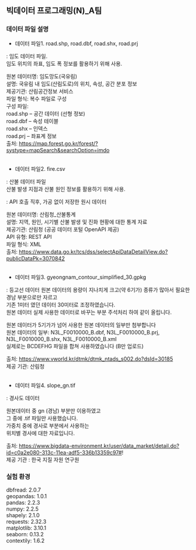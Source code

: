 ## 빅데이터 프로그래밍(N)_A팀   

### 데이터 파일 설명   
- 데이터 파일1. road.shp, road.dbf, road.shx, road.prj  
  
: 임도 데이터 파일.  
임도 위치의 좌표, 임도 폭 정보를 활용하기 위해 사용.  
   
원본 데이터명: 임도망도(국유림)    
설명: 국유림 내 임도(산림도로)의 위치, 속성, 공간 분포 정보    
제공기관: 산림공간정보 서비스   
파일 형식: 복수 파일로 구성  
구성 파일:  
road.shp – 공간 데이터 (선형 정보)   
road.dbf – 속성 테이블   
road.shx – 인덱스   
road.prj – 좌표계 정보   
출처: https://map.forest.go.kr/forest/?systype=mapSearch&searchOption=imdo   
<br>    
     
- 데이터 파일2. fire.csv   
  
: 산불 데이터 파일        
산불 발생 지점과 산불 원인 정보를 활용하기 위해 사용.

: API 호출 직후, 가공 없이 저장한 원시 데이터  
    
원본 데이터명: 산림청_산불통계   
설명: 지역, 원인, 시기별 산불 발생 및 진화 현황에 대한 통계 자료   
제공기관: 산림청 (공공 데이터 포털 OpenAPI 제공)   
API 유형: REST API   
파일 형식: XML   
출처: https://www.data.go.kr/tcs/dss/selectApiDataDetailView.do?publicDataPk=3070842   
<br>  
  
- 데이터 파일3. gyeongnam_contour_simplified_30.gpkg   
  
: 등고선 데이터 
원본 데이터의 용량이 지나치게 크고(약 6기가) 종류가 많아서 필요한 경남 부분으로만 자르고   
기존 1미터 였던 데이터 30미터로 조정하였습니다.   
원본 데이터 실제 사용한 데이터로 바꾸는 부분 주석처리 하여 같이 올립니다.   

원본 데이터가 5기가가 넘어 사용한 원본 데이터의 일부만 첨부합니다   
원본 데이터의 일부: N3L_F0010000_B.dbf, N3L_F0010000_B.prj, N3L_F0010000_B.shx, N3L_F0010000_B.xml    
실제로는 BCDEFHG 파일을 합쳐 사용하였습니다 (B만 업로드)   

출처: https://www.vworld.kr/dtmk/dtmk_ntads_s002.do?dsId=30185   
제공 기관: 산림청    
<br> 
  
- 데이터 파일4. slope_gn.tif   

: 경사도 데이터   

원본데이터 중 gn (경남) 부분만 이용하였고   
그 중에 .tif 파일만 사용했습니다.   
가중치 중에 경사로 부분에서 사용하는   
위치별 경사에 대한 자료입니다.   

출처: https://www.bigdata-environment.kr/user/data_market/detail.do?id=c0a2e080-313c-11ea-adf5-336b13359c97#!   
제공 기관 : 한국 지질 자원 연구원  

### 실험 환경  

dbfread: 2.0.7   
geopandas: 1.0.1   
pandas: 2.2.3   
numpy: 2.2.5   
shapely: 2.1.0   
requests: 2.32.3   
matplotlib: 3.10.1   
seaborn: 0.13.2   
contextily: 1.6.2   
